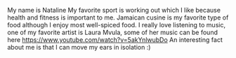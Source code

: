 My name is Nataline
My favorite sport is working out which I like because health and fitness is important to me.
Jamaican cusine is my favorite type of food although I enjoy most well-spiced food.
I really love listening to music, one of my favorite artist is Laura Mvula, some of her music can be found here https://www.youtube.com/watch?v=5akYnlwubDo
An interesting fact about me is that I can move my ears in isolation :)
